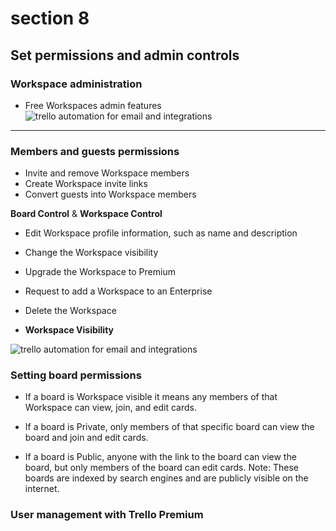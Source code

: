 # section 8

## Set permissions and admin controls

### Workspace administration
- Free Workspaces admin features
![trello automation for email and integrations](https://images.ctfassets.net/rz1oowkt5gyp/6LCkODRrUnD0t6dK0blCBr/b3a0c8f225973e6c1cf80547324eca4f/Guide_Chapter_8_-_Free_Workspaces_admin_features.png?w=2280&fm=webp)

---

### Members and guests permissions
- Invite and remove Workspace members
- Create Workspace invite links
- Convert guests into Workspace members

**Board Control**
&
**Workspace Control**
    
- Edit Workspace profile information, such as name and description
- Change the Workspace visibility
- Upgrade the Workspace to Premium
- Request to add a Workspace to an Enterprise
- Delete the Workspace

- **Workspace Visibility**
    
![trello automation for email and integrations ](https://images.ctfassets.net/rz1oowkt5gyp/36Z8hByEnh4TBvGHnks3TY/3d9771c6203c5834f63ba97db2e42c68/Guide_Chapter_8_-_Workspace_Permissions.png?w=1921&fm=webp)

### Setting board permissions

- If a board is Workspace visible it means any members of that Workspace can view, join, and edit cards.
    
- If a board is Private, only members of that specific board can view the board and join and edit cards.
    
- If a board is Public, anyone with the link to the board can view the board, but only members of the board can edit cards. Note: These boards are indexed by search engines and are publicly visible on the internet.

<!-- this part is paied feature too -->
### User management with Trello Premium 

